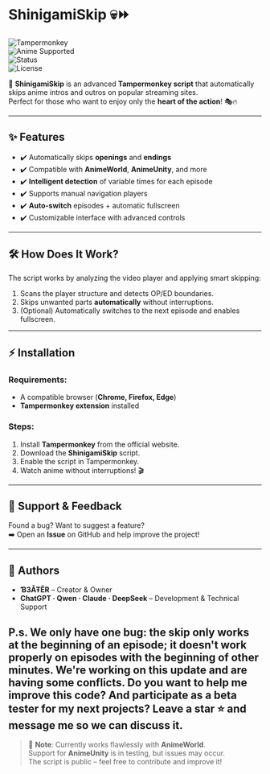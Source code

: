 # ShinigamiSkip 💀⏩

![Tampermonkey](https://img.shields.io/badge/Tampermonkey-Script-blue?logo=googlechrome&logoColor=white)  
![Anime Supported](https://img.shields.io/badge/Anime-Streaming-red)  
![Status](https://img.shields.io/badge/Status-Beta-orange)  
![License](https://img.shields.io/badge/License-MIT-lightgrey)

🚀 **ShinigamiSkip** is an advanced **Tampermonkey script** that automatically skips anime intros and outros on popular streaming sites.  
Perfect for those who want to enjoy only the **heart of the action**! 🎭🔥  

---

## ✨ Features

- ✔️ Automatically skips **openings** and **endings**  
- ✔️ Compatible with **AnimeWorld**, **AnimeUnity**, and more  
- ✔️ **Intelligent detection** of variable times for each episode  
- ✔️ Supports manual navigation players  
- ✔️ **Auto-switch** episodes + automatic fullscreen  
- ✔️ Customizable interface with advanced controls  

---

## 🛠️ How Does It Work?

The script works by analyzing the video player and applying smart skipping:

1. Scans the player structure and detects OP/ED boundaries.  
2. Skips unwanted parts **automatically** without interruptions.  
3. (Optional) Automatically switches to the next episode and enables fullscreen.  

---

## ⚡ Installation

### Requirements:
- A compatible browser (**Chrome, Firefox, Edge**)  
- **Tampermonkey extension** installed  

### Steps:
1. Install **Tampermonkey** from the official website.  
2. Download the **ShinigamiSkip** script.  
3. Enable the script in Tampermonkey.  
4. Watch anime without interruptions! 🎬  

---

## 📢 Support & Feedback

Found a bug? Want to suggest a feature?  
➡️ Open an **Issue** on GitHub and help improve the project!  

---

## 👑 Authors

- **Ɓ3ÅŦĔR** – Creator & Owner  
- **ChatGPT · Qwen · Claude · DeepSeek** – Development & Technical Support  

P.s.
We only have one bug: the skip only works at the beginning of an episode; it doesn't work properly on episodes with the beginning of other minutes. We're working on this update and are having some conflicts. 
Do you want to help me improve this code? And participate as a beta tester for my next projects? Leave a star ⭐ and message me so we can discuss it.
---

> 📝 **Note**: Currently works flawlessly with **AnimeWorld**.  
Support for **AnimeUnity** is in testing, but issues may occur.  
The script is public – feel free to contribute and improve it!  

